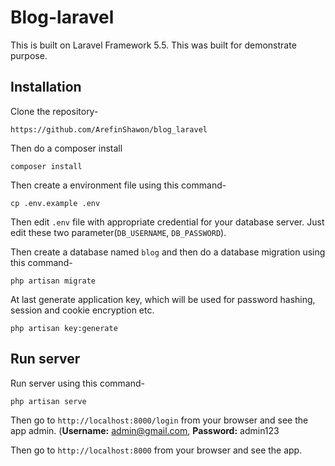# Blog-laravel
This is built on Laravel Framework 5.5. This was built for demonstrate purpose.

## Installation

Clone the repository-
```
https://github.com/ArefinShawon/blog_laravel
```

Then do a composer install
```
composer install
```

Then create a environment file using this command-
```
cp .env.example .env
```

Then edit `.env` file with appropriate credential for your database server. Just edit these two parameter(`DB_USERNAME`, `DB_PASSWORD`).

Then create a database named `blog` and then do a database migration using this command-
```
php artisan migrate
```

At last generate application key, which will be used for password hashing, session and cookie encryption etc.
```
php artisan key:generate
```

## Run server

Run server using this command-
```
php artisan serve
```

Then go to `http://localhost:8000/login` from your browser and see the app admin. (<b>Username:</b> admin@gmail.com, <b>Password:</b> admin123



Then go to `http://localhost:8000` from your browser and see the app.
